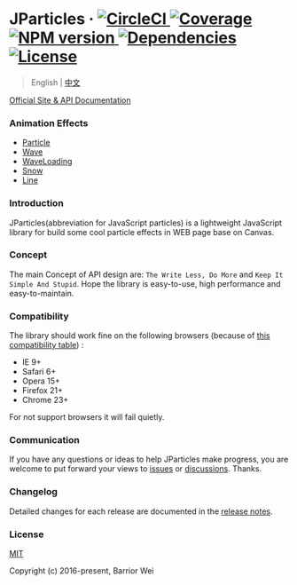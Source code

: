 <h1>
  JParticles ·
  <a href="https://circleci.com/gh/Barrior/JParticles">
    <img src="https://circleci.com/gh/Barrior/JParticles.svg?style=shield" alt="CircleCI">
  </a>
  <a href="https://codecov.io/gh/Barrior/JParticles">
    <img src="https://codecov.io/gh/Barrior/JParticles/branch/master/graph/badge.svg?token=JYojJUPPMW" alt="Coverage"/>
  </a>
  <a href="https://badge.fury.io/js/jparticles">
    <img src="https://badge.fury.io/js/jparticles.svg" alt="NPM version">
  </a>
  <a href="https://www.npmjs.com/package/jparticles">
    <img src="https://img.shields.io/badge/dependencies-none-brightgreen.svg" alt="Dependencies">
  </a>
  <a href="https://github.com/Barrior/JParticles/blob/master/LICENSE">
    <img src="https://img.shields.io/badge/license-MIT-blue.svg" alt="License">
  </a>
</h1>

> English | [中文](./README.md)

[Official Site & API Documentation](https://jparticles.js.org/)


### Animation Effects

- [Particle](https://jparticles.js.org/#/examples/particle)
- [Wave](https://jparticles.js.org/#/examples/wave)
- [WaveLoading](https://jparticles.js.org/#/examples/wave-loading)
- [Snow](https://jparticles.js.org/#/examples/snow)
- [Line](https://jparticles.js.org/#/examples/line)


### Introduction

JParticles(abbreviation for JavaScript particles) is a lightweight JavaScript library for build some cool particle effects in WEB page base on Canvas.


### Concept

The main Concept of API design are: `The Write Less, Do More` and `Keep It Simple And Stupid`. Hope the library is easy-to-use, high performance and easy-to-maintain.


### Compatibility

The library should work fine on the following browsers (because of [this compatibility table](./docs/compatibility_table.md)) :

- IE 9+
- Safari 6+
- Opera 15+
- Firefox 21+
- Chrome 23+

For not support browsers it will fail quietly.


### Communication

If you have any questions or ideas to help JParticles make progress, you are welcome to put forward your views to [issues](https://github.com/Barrior/JParticles/issues) or [discussions](https://github.com/Barrior/JParticles/discussions). Thanks.


### Changelog

Detailed changes for each release are documented in the [release notes](https://github.com/Barrior/JParticles/releases).


### License

[MIT](./LICENSE)

Copyright (c) 2016-present, Barrior Wei

